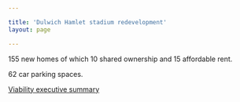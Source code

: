 ```yaml
---

title: 'Dulwich Hamlet stadium redevelopment'
layout: page

---
```


155 new homes of which 10 shared ownership and 15 affordable rent.

62 car parking spaces.

[Viability executive summary](http://planbuild.southwark.gov.uk/documents/?GetDocument=%7b%7b%7b!g6Huud%2ffC8539Zj%2bH4Z0qg%3d%3d!%7d%7d%7d)



